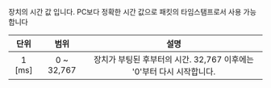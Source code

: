 장치의 시간 값 입니다. PC보다 정확한 시간 값으로 패킷의 타임스탬프로서 사용 가능합니다

|단위    | 범위       | 설명    |
| :---:  | :---:      | :---: |
| 1 [ms] | 0 ~ 32,767 | 장치가 부팅된 후부터의 시간. 32,767 이후에는 '0'부터 다시 시작합니다.|
